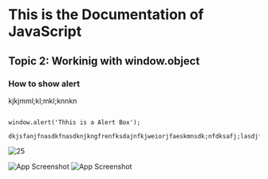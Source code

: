 # This is the Documentation of JavaScript
## Topic 2: Workinig with window.object
### How to show alert
kjkjmml;kl;mkl;knnkn
~~~

window.alert('Thhis is a Alert Box');

dkjsfanjfnasdkfnasdknjkngfrenfksdajnfkjweiorjfaeskmnsdk;nfdksafj;lasdjfk;lasfj;sakld
~~~
![25](https://user-images.githubusercontent.com/95132254/143728555-0e605d07-8499-4625-a6ed-8da4e9b2393a.jpg)


![App Screenshot](https://imgur.com/2Pi8pDf.jpg)
![App Screenshot](https://imgur.com/1kvgmaG.jpg)

